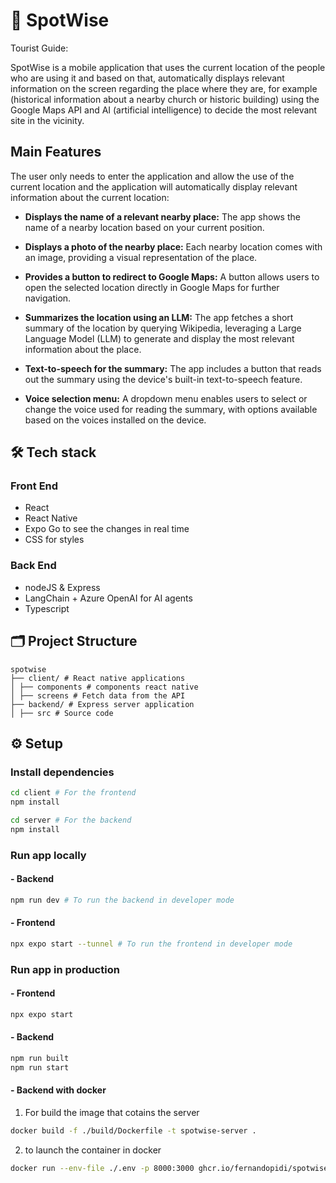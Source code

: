 # :round_pushpin: SpotWise

Tourist Guide:

SpotWise is a mobile application that uses the current location of the people who are using it and based on that, automatically displays relevant information on the screen regarding the place where they are, for example (historical information about a nearby church or historic building) using the Google Maps API and AI (artificial intelligence) to decide the most relevant site in the vicinity.

## Main Features

The user only needs to enter the application and allow the use of the current location and the application will automatically display relevant information about the current location:

* **Displays the name of a relevant nearby place:** The app shows the name of a nearby location based on your current position.

* **Displays a photo of the nearby place:** Each nearby location comes with an image, providing a visual representation of the place.

* **Provides a button to redirect to Google Maps:** A button allows users to open the selected location directly in Google Maps for further navigation.

* **Summarizes the location using an LLM:** The app fetches a short summary of the location by querying Wikipedia, leveraging a Large Language Model (LLM) to generate and display the most relevant information about the place.

* **Text-to-speech for the summary:** The app includes a button that reads out the summary using the device's built-in text-to-speech feature.

* **Voice selection menu:** A dropdown menu enables users to select or change the voice used for reading the summary, with options available based on the voices installed on the device.

## 🛠️ Tech stack

### Front End

- React
- React Native
- Expo Go to see the changes in real time
- CSS for styles

### Back End

- nodeJS & Express
- LangChain + Azure OpenAI for AI agents
- Typescript

## 🗂️ Project Structure

```
spotwise
├── client/ # React native applications
│ ├── components # components react native
│ ├── screens # Fetch data from the API
├── backend/ # Express server application
│ ├── src # Source code
```

## ⚙️ Setup

### Install dependencies 
```sh
cd client # For the frontend
npm install
```
```sh
cd server # For the backend
npm install
```

### Run app locally
#### - Backend

```sh
npm run dev # To run the backend in developer mode 
```

#### - Frontend
```sh
npx expo start --tunnel # To run the frontend in developer mode
```

### Run app in production
#### - Frontend
```sh
npx expo start
```
#### - Backend
```sh
npm run built
npm run start
```
#### - Backend with docker

1. For build the image that cotains the server

```sh
docker build -f ./build/Dockerfile -t spotwise-server .
```

2. to launch the container in docker

```sh
docker run --env-file ./.env -p 8000:3000 ghcr.io/fernandopidi/spotwise-server:latest
```

